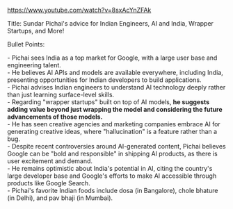 https://www.youtube.com/watch?v=8sxAcYnZFAk

Title: Sundar Pichai's advice for Indian Engineers, AI and India, Wrapper Startups, and More!

Bullet Points:

\- Pichai sees India as a top market for Google, with a large user base and engineering talent.  
\- He believes AI APIs and models are available everywhere, including India, presenting opportunities for Indian developers to build applications.  
\- Pichai advises Indian engineers to understand AI technology deeply rather than just learning surface-level skills.  
\- Regarding "wrapper startups" built on top of AI models, **he suggests adding value beyond just wrapping the model and considering the future advancements of those models.**  
\- He has seen creative agencies and marketing companies embrace AI for generating creative ideas, where "hallucination" is a feature rather than a bug.  
\- Despite recent controversies around AI-generated content, Pichai believes Google can be "bold and responsible" in shipping AI products, as there is user excitement and demand.  
\- He remains optimistic about India's potential in AI, citing the country's large developer base and Google's efforts to make AI accessible through products like Google Search.  
\- Pichai's favorite Indian foods include dosa (in Bangalore), chole bhature (in Delhi), and pav bhaji (in Mumbai).